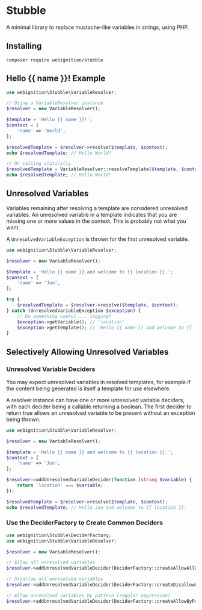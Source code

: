 # Stubble
A minimal library to replace mustache-like variables in strings, using PHP.

## Installing

`composer require webignition/stubble`


## Hello {{ name }}! Example

```php
use webignition\Stubble\VariableResolver;

// Using a VariableResolver instance
$resolver = new VariableResolver();

$template = 'Hello {{ name }}!';
$context = [
    'name' => 'World',
];

$resolvedTemplate = $resolver->resolve($template, $context);
echo $resolvedTemplate; // Hello World!

// Or calling statically
$resolvedTemplate = VariableResolver::resolveTemplate($template, $context);
echo $resolvedTemplate; // Hello World!
```

## Unresolved Variables

Variables remaining after resolving a template are considered unresolved variables. An unresolved variable in a template indicates that you are missing one or more values in the context. This is probably not what you want.

A `UnresolvedVariableException` is thrown for the first unresolved variable.

```php
use webignition\Stubble\VariableResolver;

$resolver = new VariableResolver();

$template = 'Hello {{ name }} and welcome to {{ location }}.';
$context = [
    'name' => 'Jon',
];

try {
    $resolvedTemplate = $resolver->resolve($template, $context);
} catch (UnresolvedVariableException $exception) {
    // Do something useful ... logging?
    $exception->getVariable(); // 'location'
    $exception->getTemplate(); // 'Hello {{ name }} and welcome to {{ location }}.'
}
```

## Selectively Allowing Unresolved Variables

### Unresolved Variable Deciders

You may expect unresolved variables in resolved templates, for example if the content being generated is itself a template for use elsewhere.

A resolver instance can have one or more unresolved variable deciders, with each decider being a callable returning a boolean. The first decider to return true allows an unresolved variable to be present without an exception being thrown.

```php
use webignition\Stubble\VariableResolver;

$resolver = new VariableResolver();

$template = 'Hello {{ name }} and welcome to {{ location }}.';
$context = [
    'name' => 'Jon',
];

$resolver->addUnresolvedVariableDecider(function (string $variable) {
    return 'location' === $variable;
});

$resolvedTemplate = $resolver->resolve($template, $context);
echo $resolvedTemplate; // Hello Jon and welcome to {{ location }}.
```

### Use the DeciderFactory to Create Common Deciders

```php
use webignition\Stubble\DeciderFactory;
use webignition\Stubble\VariableResolver;

$resolver = new VariableResolver();

// Allow all unresolved variables
$resolver->addUnresolvedVariableDecider(DeciderFactory::createAllowAllDecider());

// Disallow all unresolved variables
$resolver->addUnresolvedVariableDecider(DeciderFactory::createDisallowAllDecider());

// Allow unresolved variables by pattern (regular expression)
$resolver->addUnresolvedVariableDecider(DeciderFactory::createAllowByPatternDecider('/^variable[0-9]$/'));


```
